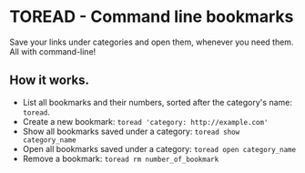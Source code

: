 TOREAD - Command line bookmarks
===============================

Save your links under categories and open them, whenever you need them. All with command-line!

How it works.
-------------

* List all bookmarks and their numbers, sorted after the category's name: `toread`.
* Create a new bookmark: `toread 'category: http://example.com'`
* Show all bookmarks saved under a category: `toread show category_name`
* Open all bookmarks saved under a category: `toread open category_name`
* Remove a bookmark: `toread rm number_of_bookmark`
